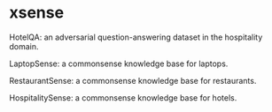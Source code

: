 # xsense


HotelQA: an adversarial question-answering dataset in the hospitality domain.

LaptopSense: a commonsense knowledge base for laptops.

RestaurantSense: a commonsense knowledge base for restaurants.

HospitalitySense: a commonsense knowledge base for hotels.
